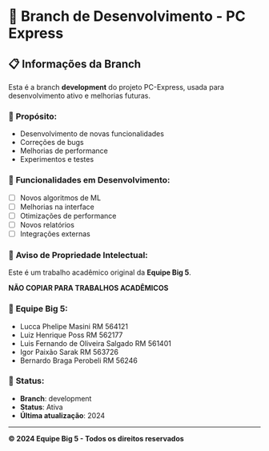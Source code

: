 # 🚀 Branch de Desenvolvimento - PC Express

## 📋 **Informações da Branch**

Esta é a branch **development** do projeto PC-Express, usada para desenvolvimento ativo e melhorias futuras.

### 🎯 **Propósito:**

- Desenvolvimento de novas funcionalidades
- Correções de bugs
- Melhorias de performance
- Experimentos e testes

### 🔧 **Funcionalidades em Desenvolvimento:**

- [ ] Novos algoritmos de ML
- [ ] Melhorias na interface
- [ ] Otimizações de performance
- [ ] Novos relatórios
- [ ] Integrações externas

### 🚨 **Aviso de Propriedade Intelectual:**

Este é um trabalho acadêmico original da **Equipe Big 5**.

**NÃO COPIAR PARA TRABALHOS ACADÊMICOS**

### 👥 **Equipe Big 5:**

- Lucca Phelipe Masini RM 564121
- Luiz Henrique Poss RM 562177
- Luis Fernando de Oliveira Salgado RM 561401
- Igor Paixão Sarak RM 563726
- Bernardo Braga Perobeli RM 56246

### 📅 **Status:**

- **Branch**: development
- **Status**: Ativa
- **Última atualização**: 2024

---

**© 2024 Equipe Big 5 - Todos os direitos reservados**
